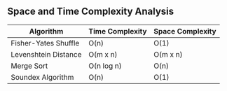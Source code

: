 ## Space and Time Complexity Analysis

| Algorithm                | Time Complexity | Space Complexity                             |
|--------------------------|-----------------|----------------------------------------------|
| Fisher-Yates Shuffle     | O(n)       | O(1)                                     |
| Levenshtein Distance     | O(m x n)|  O(m x n)       |
| Merge Sort               | O(n log n) | O(n)                                     |
| Soundex Algorithm        | O(n)        | O(1)                                     |
